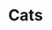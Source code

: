 ---
ee_id: '4400'
site: '1'
type: '2'
url: 2018-006-cats
title: Cats
year: '2018'
display_year: '2018'
medium: Pen on paper (produced by Mutoh XP-300)
dims: 14 x 11 in
pitch: "​Stamp - cats"
ps: 'Edition 4 EAI. '
live_url: http://eai.org
related: ''
youtube: ''
related_code: ''
imgs: cats-2018-006-full-database-ih-1-1038.jpg
subheading: ''
download: ''
add_credit: ''
commission: ''
layout: things-i-made
---